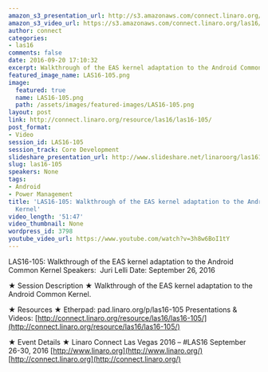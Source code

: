 ```yaml
---
amazon_s3_presentation_url: http://s3.amazonaws.com/connect.linaro.org/las16/Presentations/Monday/LAS16-105%20-%20Walkthrough%20of%20the%20EAS%20kernel%20adaptation%20to%20the%20Android%20Common%20Kernel.pdf
amazon_s3_video_url: https://s3.amazonaws.com/connect.linaro.org/las16/Videos/Monday/LAS16-105%20Walkthrough%20of%20the%20EAS%20kernel%20adaptation%20to%20the%20Android%20Common%20Kernel.mp4
author: connect
categories:
- las16
comments: false
date: 2016-09-20 17:10:32
excerpt: Walkthrough of the EAS kernel adaptation to the Android Common Kernel
featured_image_name: LAS16-105.png
image:
  featured: true
  name: LAS16-105.png
  path: /assets/images/featured-images/LAS16-105.png
layout: post
link: http://connect.linaro.org/resource/las16/las16-105/
post_format:
- Video
session_id: LAS16-105
session_track: Core Development
slideshare_presentation_url: http://www.slideshare.net/linaroorg/las16105-walkthrough-of-the-eas-kernel-adaptation-to-the-android-common-kernel
slug: las16-105
speakers: None
tags:
- Android
- Power Management
title: 'LAS16-105: Walkthrough of the EAS kernel adaptation to the Android Common
  Kernel'
video_length: '51:47'
video_thumbnail: None
wordpress_id: 3798
youtube_video_url: https://www.youtube.com/watch?v=3h8w6BoI1tY
---
```


LAS16-105: Walkthrough of the EAS kernel adaptation to the Android Common Kernel
Speakers:  Juri Lelli
Date: September 26, 2016

★ Session Description ★
Walkthrough of the EAS kernel adaptation to the Android Common Kernel.

★ Resources ★
Etherpad: pad.linaro.org/p/las16-105
Presentations & Videos: [http://connect.linaro.org/resource/las16/las16-105/](http://connect.linaro.org/resource/las16/las16-105/)

★ Event Details ★
Linaro Connect Las Vegas 2016 – #LAS16
September 26-30, 2016
[http://www.linaro.org](http://www.linaro.org/)
[http://connect.linaro.org](http://connect.linaro.org/)